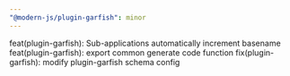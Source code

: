 ```yaml
---
"@modern-js/plugin-garfish": minor
---
```


feat(plugin-garfish): Sub-applications automatically increment basename
feat(plugin-garfish): export common generate code function
fix(plugin-garfish): modify plugin-garfish schema config
